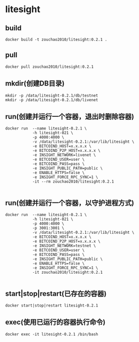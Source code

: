 # litesight

## build
```shell
docker build -t zouchao2010/litesight:0.2.1 .

```

## pull
```shell
docker pull zouchao2010/litesight:0.2.1

```

## mkdir(创建DB目录)
```shell
mkdir -p /data/litesight-0.2.1/db/testnet
mkdir -p /data/litesight-0.2.1/db/livenet

```
  
## run(创建并运行一个容器，退出时删除容器)
```shell
docker run  --name litesight-0.2.1 \
            -h litesight-021 \
            -p 4000:4000 \
            -v /data/litesight-0.2.1:/var/lib/litesight \
            -e BITCOIND_HOST=x.x.x.x \
            -e BITCOIND_P2P_HOST=x.x.x.x \
            -e INSIGHT_NETWORK=livenet \
            -e BITCOIND_USER=user \
            -e BITCOIND_PASS=pass \
            -e INSIGHT_PUBLIC_PATH=public \
            -e ENABLE_HTTPS=false \
            -e INSIGHT_FORCE_RPC_SYNC=1 \
            -it --rm zouchao2010/litesight:0.2.1
            
```

## run(创建并运行一个容器，以守护进程方式)
```shell
docker run  --name litesight-0.2.1 \
            -h litesight-021 \
            -p 4000:4000 \
            -p 3001:3001 \
            -v /data/litesight-0.2.1:/var/lib/litesight \
            -e BITCOIND_HOST=x.x.x.x \
            -e BITCOIND_P2P_HOST=x.x.x.x \
            -e INSIGHT_NETWORK=testnet \
            -e BITCOIND_USER=user \
            -e BITCOIND_PASS=pass \
            -e INSIGHT_PUBLIC_PATH=public \
            -e ENABLE_HTTPS=false \
            -e INSIGHT_FORCE_RPC_SYNC=1 \
            -it zouchao2010/litesight:0.2.1
            
```

## start|stop|restart(已存在的容器)
```shell
docker start|stop|restart litesight-0.2.1

```

## exec(使用已运行的容器执行命令)
```shell
docker exec -it litesight-0.2.1 /bin/bash

```
